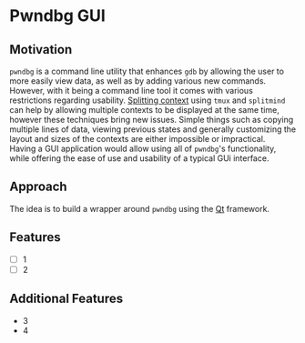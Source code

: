 # Pwndbg GUI

## Motivation

`pwndbg` is a command line utility that enhances `gdb` by allowing the user to more easily view data, as well as by adding various new commands.
However, with it being a command line tool it comes with various restrictions regarding usability.
[Splitting context](https://github.com/pwndbg/pwndbg/blob/dev/FEATURES.md#splitting--layouting-context) using `tmux` and `splitmind` can help by allowing multiple contexts to be displayed at the same time, however these techniques bring new issues.
Simple things such as copying multiple lines of data, viewing previous states and generally customizing the layout and sizes of the contexts are either impossible or impractical.  
Having a GUI application would allow using all of `pwndbg`'s functionality, while offering the ease of use and usability of a typical GUi interface.

## Approach

The idea is to build a wrapper around `pwndbg` using the [Qt](https://doc.qt.io/qtforpython-6/) framework.

## Features

- [ ] 1
- [ ] 2

## Additional Features

- 3
- 4